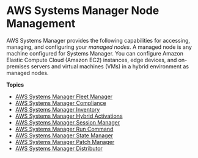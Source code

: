 # AWS Systems Manager Node Management<a name="systems-manager-instances-and-nodes"></a>

AWS Systems Manager provides the following capabilities for accessing, managing, and configuring your *managed nodes*\. A managed node is any machine configured for Systems Manager\. You can configure Amazon Elastic Compute Cloud \(Amazon EC2\) instances, edge devices, and on\-premises servers and virtual machines \(VMs\) in a hybrid environment as managed nodes\. 

**Topics**
+ [AWS Systems Manager Fleet Manager](fleet.md)
+ [AWS Systems Manager Compliance](systems-manager-compliance.md)
+ [AWS Systems Manager Inventory](systems-manager-inventory.md)
+ [AWS Systems Manager Hybrid Activations](activations.md)
+ [AWS Systems Manager Session Manager](session-manager.md)
+ [AWS Systems Manager Run Command](execute-remote-commands.md)
+ [AWS Systems Manager State Manager](systems-manager-state.md)
+ [AWS Systems Manager Patch Manager](systems-manager-patch.md)
+ [AWS Systems Manager Distributor](distributor.md)